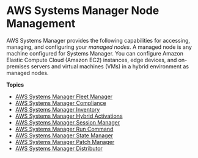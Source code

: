 # AWS Systems Manager Node Management<a name="systems-manager-instances-and-nodes"></a>

AWS Systems Manager provides the following capabilities for accessing, managing, and configuring your *managed nodes*\. A managed node is any machine configured for Systems Manager\. You can configure Amazon Elastic Compute Cloud \(Amazon EC2\) instances, edge devices, and on\-premises servers and virtual machines \(VMs\) in a hybrid environment as managed nodes\. 

**Topics**
+ [AWS Systems Manager Fleet Manager](fleet.md)
+ [AWS Systems Manager Compliance](systems-manager-compliance.md)
+ [AWS Systems Manager Inventory](systems-manager-inventory.md)
+ [AWS Systems Manager Hybrid Activations](activations.md)
+ [AWS Systems Manager Session Manager](session-manager.md)
+ [AWS Systems Manager Run Command](execute-remote-commands.md)
+ [AWS Systems Manager State Manager](systems-manager-state.md)
+ [AWS Systems Manager Patch Manager](systems-manager-patch.md)
+ [AWS Systems Manager Distributor](distributor.md)